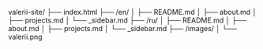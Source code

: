 valerii-site/
├── index.html
├── /en/
│   ├── README.md
│   ├── about.md
│   ├── projects.md
│   └── _sidebar.md
├── /ru/
│   ├── README.md
│   ├── about.md
│   ├── projects.md
│   └── _sidebar.md
├── /images/
│   └── valerii.png
